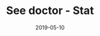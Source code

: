 ---
title: See doctor - Stat
articlename: >-
  Is there a best time of day to see your doctor?
date: '2019-05-10'
summary: >-
  When it comes to the medical care you receive, it shouldn’t really matter whether you see your doctor in the morning, the middle of the day, or late in the afternoon. But it can.
authors: >-
  Mitesh S. Patel
source: 'https://www.statnews.com/2019/05/10/best-time-day-see-your-doctor/'
journal: STAT
spotlight: true
---